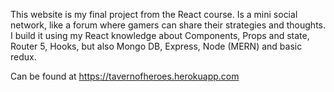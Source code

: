 This website is my final project from the React course. Is a mini social network, like a forum where gamers can share their strategies and thoughts. I build it using my React knowledge about Components, Props and state, Router 5, Hooks, but also Mongo DB, Express, Node (MERN) and basic redux.

Can be found at https://tavernofheroes.herokuapp.com
